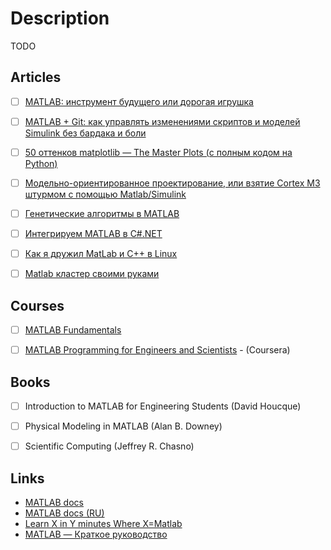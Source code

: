 # Description

TODO


## Articles

- [ ] [MATLAB: инструмент будущего или дорогая игрушка](https://gb.ru/posts/how_to_matlab)
- [ ] [MATLAB + Git: как управлять изменениями скриптов и моделей Simulink без бардака и боли](https://habr.com/ru/company/etmc_exponenta/blog/578172/)
- [ ] [50 оттенков matplotlib — The Master Plots (с полным кодом на Python)](https://habr.com/ru/post/468295/)
- [ ] [Модельно-ориентированное проектирование, или взятие Cortex M3 штурмом с помощью Matlab/Simulink](https://habr.com/ru/post/129519/)
- [ ] [Генетические алгоритмы в MATLAB](https://habr.com/ru/post/111417/)
- [ ] [Интегрируем MATLAB в С#.NET](https://habr.com/ru/post/132487/)
- [ ] [Как я дружил MatLab и C++ в Linux](https://habr.com/ru/post/146568/)
- [ ] [Matlab кластер своими руками](https://habr.com/ru/post/129315/)


## Courses

- [ ] [MATLAB Fundamentals](https://matlabacademy.mathworks.com/details/matlab-fundamentals/mlbe)
- [ ] [MATLAB Programming for Engineers and Scientists](https://www.coursera.org/specializations/matlab-programming-engineers-scientists) - (Coursera)


## Books

- [ ] Introduction to MATLAB for Engineering Students (David Houcque)
- [ ] Physical Modeling in MATLAB (Alan B. Downey)
- [ ] Scientific Computing (Jeffrey R. Chasno)


## Links

- [MATLAB docs](https://www.mathworks.com/help/matlab/index.html?s_tid=CRUX_lftnav)
- [MATLAB docs (RU)](https://docs.exponenta.ru/)
- [Learn X in Y minutes Where X=Matlab](https://learnxinyminutes.com/docs/matlab/)
- [MATLAB — Краткое руководство](https://coderlessons.com/tutorials/kompiuternoe-programmirovanie/uznaite-matlab/matlab-kratkoe-rukovodstvo)
